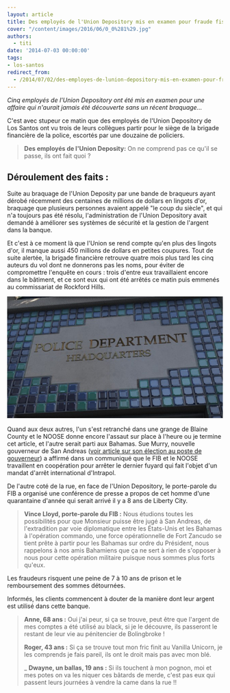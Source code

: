 ```yaml
---
layout: article
title: Des employés de l'Union Depository mis en examen pour fraude fiscale
cover: "/content/images/2016/06/0_0%281%29.jpg"
authors:
  - titi
date: '2014-07-03 00:00:00'
tags:
- los-santos
redirect_from:
  - /2014/07/02/des-employes-de-lunion-depository-mis-en-examen-pour-fraude-fiscale
---
```


_Cinq employés de l'Union Depository ont été mis en examen pour une affaire qui n'aurait jamais été découverte sans un récent braquage..._

C'est avec stupeur ce matin que des employés de l'Union Depository de Los Santos ont vu trois de leurs collègues partir pour le siège de la brigade financière de la police, escortés par une douzaine de policiers.

> **Des employés de l'Union Deposity:** On ne comprend pas ce qu'il se passe, ils ont fait quoi ?

## **Déroulement des faits :**

Suite au braquage de l'Union Deposity par une bande de braqueurs ayant dérobé récemment des centaines de millions de dollars en lingots d'or, braquage que plusieurs personnes avaient appelé "le coup du siècle", et qui n'a toujours pas été résolu, l'administration de l'Union Depository avait demandé à améliorer ses systèmes de sécurité et la gestion de l'argent dans la banque.

Et c'est à ce moment là que l'Union se rend compte qu'en plus des lingots d'or, il manque aussi 450 millions de dollars en petites coupures. Tout de suite alertée, la brigade financière retrouve quatre mois plus tard les cinq auteurs du vol dont ne donnerons pas les noms, pour éviter de compromettre l'enquête en cours : trois d'entre eux travaillaient encore dans le bâtiment, et ce sont eux qui ont été arrêtés ce matin puis emmenés au commissariat de Rockford Hills.

![](/content/images/2016/06/0_0_207.jpg)

Quand aux deux autres, l'un s'est retranché dans une grange de Blaine County et le NOOSE donne encore l'assaut sur place à l'heure ou je termine cet article, et l'autre serait parti aux Bahamas. Sue Murry, nouvelle gouverneur de San Andreas ([voir article sur son élection au poste de gouverneur](/2014/02/18/sue-murry-elue-gouverneur-de-san-andreas--/)) a affirmé dans un communiqué que le FIB et le NOOSE travaillent en coopération pour arrêter le dernier fuyard qui fait l'objet d'un mandat d'arrêt international d'Intrapol.

De l'autre coté de la rue, en face de l'Union Depository, le porte-parole du FIB a organisé une conférence de presse a propos de cet homme d'une quarantaine d'année qui serait arrivé il y a 8 ans de Liberty City.

> **Vince Lloyd, porte-parole du FIB :** Nous étudions toutes les possibilités pour que Monsieur puisse être jugé à San Andreas, de l'extradition par voie diplomatique entre les États-Unis et les Bahamas à l'opération commando, une force opérationnelle de Fort Zancudo se tient prête à partir pour les Bahamas sur ordre du Président, nous rappelons à nos amis Bahamiens que ça ne sert à rien de s'opposer à nous pour cette opération militaire puisque nous sommes plus forts qu'eux.

Les fraudeurs risquent une peine de 7 à 10 ans de prison et le remboursement des sommes détournées.

Informés, les clients commencent à douter de la manière dont leur argent est utilisé dans cette banque.

> **Anne, 68 ans :** Oui j'ai peur, si ça se trouve, peut être que l'argent de mes comptes a été utilisé au black, si je le découvre, ils passeront le restant de leur vie au pénitencier de Bolingbroke !
> 
> **Roger, 43 ans :** Si ça se trouve tout mon fric finit au Vanilla Unicorn, je les comprends je fais pareil, ils ont le droit mais pas avec mon blé.
> 
> \_ **Dwayne, un ballas, 19 ans :** Si ils touchent à mon pognon, moi et mes potes on va les niquer ces bâtards de merde, c'est pas eux qui passent leurs journées à vendre la came dans la rue !!